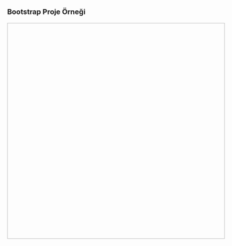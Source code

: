 <h3 aling="center"> Bootstrap Proje Örneği</h3>
<p><img align="right src="bootstrap1.gif" width="900" height="500"/></p>
